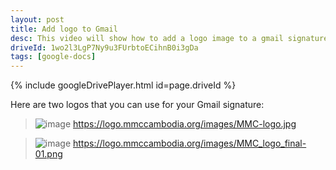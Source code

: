```yaml
---
layout: post
title: Add logo to Gmail
desc: This video will show how to add a logo image to a gmail signature.
driveId: 1wo2l3LgP7Ny9u3FUrbtoECihnB0i3gDa
tags: [google-docs]
---
```


{% include googleDrivePlayer.html id=page.driveId %}

Here are two logos that you can use for your Gmail signature:

> ![image](https://logo.mmccambodia.org/images/MMC-logo.jpg)
> https://logo.mmccambodia.org/images/MMC-logo.jpg

> ![image](https://logo.mmccambodia.org/images/MMC_logo_final-01.png)
> https://logo.mmccambodia.org/images/MMC_logo_final-01.png
